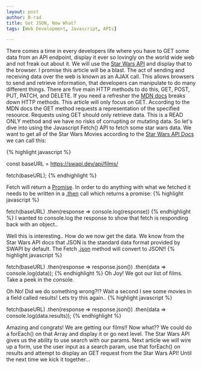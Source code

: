 ```yaml
---
layout: post
author: B-rad
title: Got JSON, Now What?
tags: [Web Development, Javascript, APIs]

---
```


There comes a time in every developers life where you have to GET some data from an API endpoint, display it ever so lovingly on the world wide web and not freak out about it. We will use the [Star Wars API](https://swapi.dev/) and display that to the browser. I promise this article will be a blast.
The act of sending and receiving data over the web is known as an AJAX call. This allows browsers to send and retrieve information, that developers can manipulate to do many different things. There are five main HTTP methods to do this, GET, POST, PUT, PATCH, and DELETE. If you need a refresher the [MDN docs](https://developer.mozilla.org/en-US/docs/Web/HTTP/Methods) breaks down HTTP methods. This article will only focus on GET.
According to the MDN docs the GET method requests a representation of the specified resource. Requests using GET should only retrieve data.
This is a READ ONLY method and we have no risks of corrupting or mutating data. So let's dive into using the Javascript Fetch() API to fetch some star wars data.
We want to get all of the Star Wars Movies according to the [Star Wars API Docs](https://swapi.dev/documentation#films) we can call this:

{% highlight javascript %}

 const baseURL = https://swapi.dev/api/films/

fetch(baseURL); 
{% endhighlight %}

Fetch will return a [Promise](https://developer.mozilla.org/en-US/docs/Web/JavaScript/Reference/Global_Objects/Promise). In order to do anything with what we fetched it needs to be written in a [.then](https://developer.mozilla.org/en-US/docs/Web/JavaScript/Reference/Global_Objects/Promise/then) call which returns a promise:
{% highlight javascript %}

fetch(baseURL)
.then(response => console.log(response))
{% endhighlight %}
I wanted to console.log the response to show that fetch is responding back with an object..

Well this is interesting.. How do we now get the data. We know from the Star Wars API docs that JSON is the standard data format provided by SWAPI by default. The Fetch [.json](https://developer.mozilla.org/en-US/docs/Web/API/Response/json) method will convert to JSON!!
{% highlight javascript %}

fetch(baseURL)
.then(response => response.json())
.then(data => console.log(data));
{% endhighlight %}
Oh Joy! We got our list of films. Take a peek in the console.

Oh No! Did we do something wrong?!? Wait a second I see some movies in a field called results! Lets try this again..
{% highlight javascript %}

fetch(baseURL)
.then(response => response.json())
.then(data => console.log(data.results));
{% endhighlight %}

Amazing and congrats! We are getting our films!! Now what?? We could do a forEach() on that Array and display it or go next level. The Star Wars API gives us the ability to use search with our params. Next article we will wire up a form, use the user input as a search param, use that forEach() on results and attempt to display an GET request from the Star Wars API!
Until the next time we kick it together…